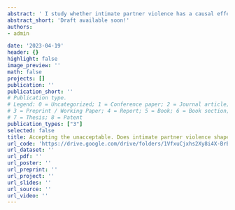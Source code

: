 ```yaml
---
abstract: ' I study whether intimate partner violence has a causal effect on victims’ tolerance towards it in a context where divorce is very costly. First, I show theoretically that tolerance of violence can serve as a coping mechanism for victims of violence, particularly under prolonged exposure to abuse. I empirically test this hypothesis in the context of India. To do so, I leverage variation in the minimum legal drinking age within and across Indian states, employing a regression discontinuity design and an event study approach. The findings show that when husbands attain the legal drinking age, there is a 4-5 percentage points increase in the likelihood that their wives experienced intimate partner violence (IPV) during the past year. In the short-run, this does not lead to a change in wives’ attitudes towards IPV. To study the effect of prolonged exposure to IPV on attitudes, I compare couples living in states with legal drinking ages of 21 and 25. I find that earlier legal drinking increases the exposure to violence by up to 6 months, which in turn increases wives’ tolerance towards violence by up to 0.3 standard deviations. These findings suggest that the longer the exposure to violence, the more the victims may normalise and justify violence inflicted on them as a coping mechanism.'
abstract_short: 'Draft available soon!'
authors:
- admin

date: '2023-04-19'
header: {}
highlight: false
image_preview: ''
math: false
projects: []
publication: ''
publication_short: ''
# Publication type.
# Legend: 0 = Uncategorized; 1 = Conference paper; 2 = Journal article;
# 3 = Preprint / Working Paper; 4 = Report; 5 = Book; 6 = Book section;
# 7 = Thesis; 8 = Patent
publication_types: ["3"]
selected: false
title: Accepting the unacceptable. Does intimate partner violence shape the tolerance of violence? (Job Market Paper)
url_code: 'https://drive.google.com/drive/folders/1VfxuCjxhs2Xy8i4X-BrE47SDrx2p9tAR'
url_dataset: ''
url_pdf: ''
url_poster: ''
url_preprint: ''
url_project: ''
url_slides: ''
url_source: ''
url_video: ''
---
```

